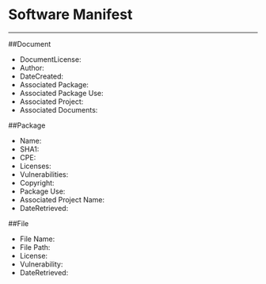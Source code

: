 # Software Manifest
------------------------------------------

##Document
- DocumentLicense:
- Author:
- DateCreated:
- Associated Package:
- Associated Package Use:
- Associated Project:
- Associated Documents:

##Package
- Name:
- SHA1:
- CPE:
- Licenses:
- Vulnerabilities:
- Copyright:
- Package Use:
- Associated Project Name:
- DateRetrieved:

##File
- File Name:
- File Path:
- License:
- Vulnerability:
- DateRetrieved:
